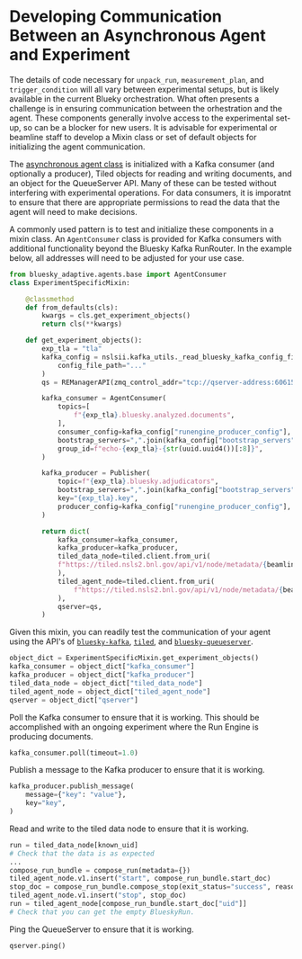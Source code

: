 # Developing Communication Between an Asynchronous Agent and Experiment

The details of code necessary for `unpack_run`, `measurement_plan`, and `trigger_condition` will all vary between experimental setups, but is likely available in the current Blueky orchestration.
What often presents a challenge is in ensuring communication between the orhestration and the agent.
These components generally involve access to the experimental set-up, so can be a blocker for new users. 
It is advisable for experimental or beamline staff to develop a Mixin class or set of default objects for initializing the agent communication. 

The [asynchronous agent class](../reference/distributed.rst) is initialized with a Kafka consumer (and optionally a producer), Tiled objects for reading and writing documents, and an object for the QueueServer API.
Many of these can be tested without interfering with experimental operations.
For data consumers, it is imporatnt to ensure that there are appropriate permissions to read the data that the agent will need to make decisions.

A commonly used pattern is to test and initialize these components in a mixin class.
An `AgentConsumer` class is provided for Kafka consumers with additional functionality beyond the Bluesky Kafka RunRouter.
In the example below, all addresses will need to be adjusted for your use case. 

```python
from bluesky_adaptive.agents.base import AgentConsumer
class ExperimentSpecificMixin:

    @classmethod
    def from_defaults(cls):
        kwargs = cls.get_experiment_objects()
        return cls(**kwargs)

    def get_experiment_objects():
        exp_tla = "tla"
        kafka_config = nslsii.kafka_utils._read_bluesky_kafka_config_file(
            config_file_path="..."
        )
        qs = REManagerAPI(zmq_control_addr="tcp://qserver-address:60615")

        kafka_consumer = AgentConsumer(
            topics=[
                f"{exp_tla}.bluesky.analyzed.documents",
            ],
            consumer_config=kafka_config["runengine_producer_config"],
            bootstrap_servers=",".join(kafka_config["bootstrap_servers"]),
            group_id=f"echo-{exp_tla}-{str(uuid.uuid4())[:8]}",
        )

        kafka_producer = Publisher(
            topic=f"{exp_tla}.bluesky.adjudicators",
            bootstrap_servers=",".join(kafka_config["bootstrap_servers"]),
            key="{exp_tla}.key",
            producer_config=kafka_config["runengine_producer_config"],
        )

        return dict(
            kafka_consumer=kafka_consumer,
            kafka_producer=kafka_producer,
            tiled_data_node=tiled.client.from_uri(
            f"https://tiled.nsls2.bnl.gov/api/v1/node/metadata/{beamline_tla}/raw"
            ),
            tiled_agent_node=tiled.client.from_uri(
                f"https://tiled.nsls2.bnl.gov/api/v1/node/metadata/{beamline_tla}/processed"
            ),
            qserver=qs,
        )
```

Given this mixin, you can readily test the communication of your agent using the API's of [`bluesky-kafka`](https://github.com/bluesky/bluesky-kafka), [`tiled`](https://github.com/bluesky/tiled), and [`bluesky-queueserver`](https://github.com/bluesky/bluesky-queueserver).


```python
object_dict = ExperimentSpecificMixin.get_experiment_objects()
kafka_consumer = object_dict["kafka_consumer"]
kafka_producer = object_dict["kafka_producer"]
tiled_data_node = object_dict["tiled_data_node"]
tiled_agent_node = object_dict["tiled_agent_node"]
qserver = object_dict["qserver"]
```

Poll the Kafka consumer to ensure that it is working. This should be accomplished with an ongoing experiment where the Run Engine is producing documents. 

```python
kafka_consumer.poll(timeout=1.0)
```

Publish a message to the Kafka producer to ensure that it is working. 

```python
kafka_producer.publish_message(
    message={"key": "value"},
    key="key",
)
```

Read and write to the tiled data node to ensure that it is working. 

```python
run = tiled_data_node[known_uid]
# Check that the data is as expected
...
compose_run_bundle = compose_run(metadata={})    
tiled_agent_node.v1.insert("start", compose_run_bundle.start_doc)
stop_doc = compose_run_bundle.compose_stop(exit_status="success", reason="")
tiled_agent_node.v1.insert("stop", stop_doc)
run = tiled_agent_node[compose_run_bundle.start_doc["uid"]]
# Check that you can get the empty BlueskyRun.
```

Ping the QueueServer to ensure that it is working. 

```python
qserver.ping()
```
